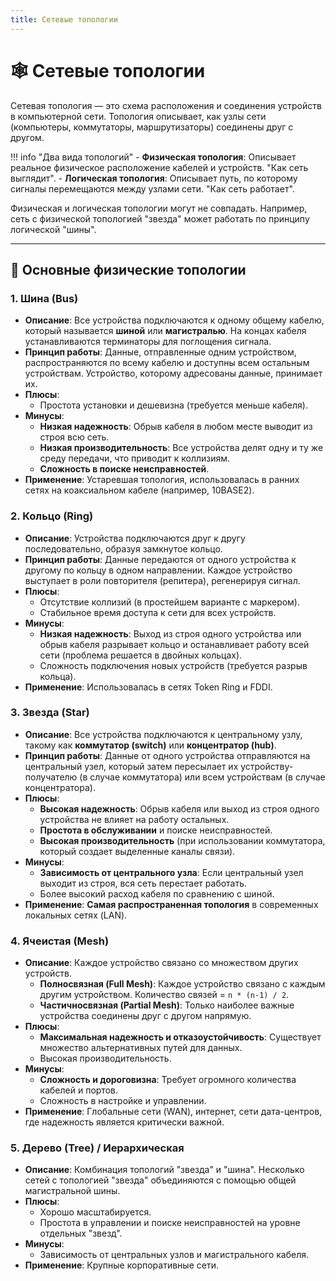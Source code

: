 ```yaml
---
title: Сетевые топологии
---
```


# 🕸️ Сетевые топологии

Сетевая топология — это схема расположения и соединения устройств в компьютерной сети. Топология описывает, как узлы сети (компьютеры, коммутаторы, маршрутизаторы) соединены друг с другом.

!!! info "Два вида топологий"
    - **Физическая топология**: Описывает реальное физическое расположение кабелей и устройств. "Как сеть выглядит".
    - **Логическая топология**: Описывает путь, по которому сигналы перемещаются между узлами сети. "Как сеть работает".

Физическая и логическая топологии могут не совпадать. Например, сеть с физической топологией "звезда" может работать по принципу логической "шины".

---

## 📜 Основные физические топологии

### 1. Шина (Bus)

-   **Описание**: Все устройства подключаются к одному общему кабелю, который называется **шиной** или **магистралью**. На концах кабеля устанавливаются терминаторы для поглощения сигнала.
-   **Принцип работы**: Данные, отправленные одним устройством, распространяются по всему кабелю и доступны всем остальным устройствам. Устройство, которому адресованы данные, принимает их.
-   **Плюсы**:
    -   Простота установки и дешевизна (требуется меньше кабеля).
-   **Минусы**:
    -   **Низкая надежность**: Обрыв кабеля в любом месте выводит из строя всю сеть.
    -   **Низкая производительность**: Все устройства делят одну и ту же среду передачи, что приводит к коллизиям.
    -   **Сложность в поиске неисправностей**.
-   **Применение**: Устаревшая топология, использовалась в ранних сетях на коаксиальном кабеле (например, 10BASE2).

### 2. Кольцо (Ring)

-   **Описание**: Устройства подключаются друг к другу последовательно, образуя замкнутое кольцо.
-   **Принцип работы**: Данные передаются от одного устройства к другому по кольцу в одном направлении. Каждое устройство выступает в роли повторителя (репитера), регенерируя сигнал.
-   **Плюсы**:
    -   Отсутствие коллизий (в простейшем варианте с маркером).
    -   Стабильное время доступа к сети для всех устройств.
-   **Минусы**:
    -   **Низкая надежность**: Выход из строя одного устройства или обрыв кабеля разрывает кольцо и останавливает работу всей сети (проблема решается в двойных кольцах).
    -   Сложность подключения новых устройств (требуется разрыв кольца).
-   **Применение**: Использовалась в сетях Token Ring и FDDI.

### 3. Звезда (Star)

-   **Описание**: Все устройства подключаются к центральному узлу, такому как **коммутатор (switch)** или **концентратор (hub)**.
-   **Принцип работы**: Данные от одного устройства отправляются на центральный узел, который затем пересылает их устройству-получателю (в случае коммутатора) или всем устройствам (в случае концентратора).
-   **Плюсы**:
    -   **Высокая надежность**: Обрыв кабеля или выход из строя одного устройства не влияет на работу остальных.
    -   **Простота в обслуживании** и поиске неисправностей.
    -   **Высокая производительность** (при использовании коммутатора, который создает выделенные каналы связи).
-   **Минусы**:
    -   **Зависимость от центрального узла**: Если центральный узел выходит из строя, вся сеть перестает работать.
    -   Более высокий расход кабеля по сравнению с шиной.
-   **Применение**: **Самая распространенная топология** в современных локальных сетях (LAN).

### 4. Ячеистая (Mesh)

-   **Описание**: Каждое устройство связано со множеством других устройств.
    -   **Полносвязная (Full Mesh)**: Каждое устройство связано с каждым другим устройством. Количество связей = `n * (n-1) / 2`.
    -   **Частичносвязная (Partial Mesh)**: Только наиболее важные устройства соединены друг с другом напрямую.
-   **Плюсы**:
    -   **Максимальная надежность и отказоустойчивость**: Существует множество альтернативных путей для данных.
    -   Высокая производительность.
-   **Минусы**:
    -   **Сложность и дороговизна**: Требует огромного количества кабелей и портов.
    -   Сложность в настройке и управлении.
-   **Применение**: Глобальные сети (WAN), интернет, сети дата-центров, где надежность является критически важной.

### 5. Дерево (Tree) / Иерархическая

-   **Описание**: Комбинация топологий "звезда" и "шина". Несколько сетей с топологией "звезда" объединяются с помощью общей магистральной шины.
-   **Плюсы**:
    -   Хорошо масштабируется.
    -   Простота в управлении и поиске неисправностей на уровне отдельных "звезд".
-   **Минусы**:
    -   Зависимость от центральных узлов и магистрального кабеля.
-   **Применение**: Крупные корпоративные сети.
